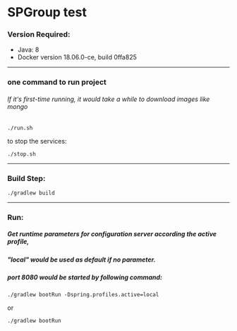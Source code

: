 # SPGroup test

### Version Required:

* Java: 8
* Docker version 18.06.0-ce, build 0ffa825

-------------------------------------

### one command to run project

###### If it's first-time running, it would take a while to download images like mongo

```
./run.sh
```

to stop the services:
```
./stop.sh
```


--------------------------------------
### Build Step:

```
./gradlew build
```

-------------------------------------

### Run:
##### Get runtime parameters for configuration server according the active profile,
##### "local" would be used as default if no parameter.
##### port 8080 would be started by following command:

```
./gradlew bootRun -Dspring.profiles.active=local
```
or

```
./gradlew bootRun
```


